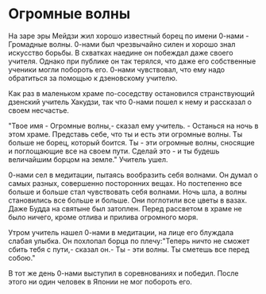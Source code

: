 # Огромные волны

На заре эры Мейдзи жил хорошо известный борец по имени 0-нами - Громадные волны. 0-нами был чрезвычайно силен и хорошо знал искусство борьбы. В схватках наедине он побеждал даже своего учителя. Однако при публике он так терялся, что даже его собственные ученики могли побороть его. 0-нами чувствовал, что ему надо обратиться за помощью к дзеновскому учителю.

Как раз в маленьком храме по-соседству остановился странствующий дзенский учитель Хакудзи, так что 0-нами пошел к нему и рассказал о своем несчастье.

"Твое имя - Огромные волны,- сказал ему учитель. - Останься на ночь в этом храме. Представь себе, что ты и есть эти огромные волны. Ты больше не борец, который боится. Ты - эти огромные волны, сносящие и поглощающие все на своем пути. Сделай это - и ты будешь величайшим борцом на земле." Учитель ушел.

0-нами сел в медитации, пытаясь вообразить себя волнами. Он думал о самых разных, совершенно посторонних вещах. Но постепенно все больше и больше стал чувствовать себя волнами. Ночь шла, а волны становились все больше и больше. Они поглотили все цветы в вазах. Даже Будда на святыне был затоплен. Перед рассветом в храме не было ничего, кроме отлива и прилива огромного моря.

Утром учитель нашел 0-нами в медитации, на лице его блуждала слабая улыбка. Он похлопал борца по плечу:"Теперь ничто не сможет сбить тебя с пути,- сказал он.- Ты - эти волны. Ты сметешь все перед собою."

В тот же день 0-нами выступил в соревнованиях и победил. После этого ни один человек в Японии не мог побороть его.